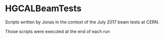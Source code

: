 # HGCALBeamTests
Scripts written by Jonas in the context of the July 2017 beam tests at CERN.

Those scripts were executed at the end of each run 
